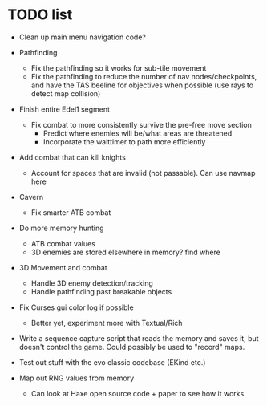 # TODO list

* Clean up main menu navigation code?
* Pathfinding
    - Fix the pathfinding so it works for sub-tile movement
    - Fix the pathfinding to reduce the number of nav nodes/checkpoints, and have the TAS beeline for objectives when possible (use rays to detect map collision)
* Finish entire Edel1 segment
    - Fix combat to more consistently survive the pre-free move section
        + Predict where enemies will be/what areas are threatened
        + Incorporate the waittimer to path more efficiently
* Add combat that can kill knights
    - Account for spaces that are invalid (not passable). Can use navmap here
* Cavern
    - Fix smarter ATB combat
* Do more memory hunting
    - ATB combat values
    - 3D enemies are stored elsewhere in memory? find where
* 3D Movement and combat
    - Handle 3D enemy detection/tracking
    - Handle pathfinding past breakable objects

* Fix Curses gui color log if possible
    - Better yet, experiment more with Textual/Rich
* Write a sequence capture script that reads the memory and saves it, but doesn't control the game. Could possibly be used to "record" maps.

* Test out stuff with the evo classic codebase (EKind etc.)
* Map out RNG values from memory
    - Can look at Haxe open source code + paper to see how it works
